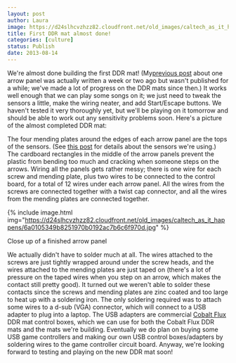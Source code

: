```yaml
---
layout: post
author: Laura
image: https://d24slhcvzhzz82.cloudfront.net/old_images/caltech_as_it_happens/6a0105349b8251970b019104b20847970c.jpg
title: First DDR mat almost done! 
categories: [culture]
status: Publish
date: 2013-08-14
---
```


We're almost done building the first DDR mat! (My<a href="https://caltech.typepad.com/caltech_as_it_happens/2013/08/ddr-mat-construction-one-arrow-panel.html" target="_blank">previous post</a> about one arrow panel was actually written a week or two ago but wasn't published for a while; we've made a lot of progress on the DDR mats since then.) It works well enough that we can play some songs on it; we just need to tweak the sensors a little, make the wiring neater, and add Start/Escape buttons. We haven't tested it very thoroughly yet, but we'll be playing on it tomorrow and should be able to work out any sensitivity problems soon. Here's a picture of the almost completed DDR mat:

The four mending plates around the edges of each arrow panel are the tops of the sensors. (See <a href="https://caltech.typepad.com/caltech_as_it_happens/2013/07/ddr-mat-sensor-testing.html" target="_blank">this post</a> for details about the sensors we're using.) The cardboard rectangles in the middle of the arrow panels prevent the plastic from bending too much and cracking when someone steps on the arrows. Wiring all the panels gets rather messy; there is one wire for each screw and mending plate, plus two wires to be connected to the control board, for a total of 12 wires under each arrow panel. All the wires from the screws are connected together with a twist cap connector, and all the wires from the mending plates are connected together.


{% include image.html img="https://d24slhcvzhzz82.cloudfront.net/old_images/caltech_as_it_happens/6a0105349b8251970b0192ac7b6c6f970d.jpg" %}<div class="photo-caption caption-xid-6a0105349b8251970b0192ac7b6c6f970d">Close up of a finished arrow panel

We actually didn't have to solder much at all. The wires attached to the
 screws are just tightly wrapped around under the screw heads, and the 
wires attached to the mending plates are just taped on (there's a lot of
 pressure on the taped wires when you step on an arrow, which makes the 
contact still pretty good). It turned out we weren't able to solder these contacts since the screws and mending plates are zinc coated and too large to heat up with a soldering iron. The only soldering required was to attach 
some wires to a d-sub (VGA) connector, which will connect to a USB 
adapter to plug into a laptop. The USB adapters are commercial <a href="https://en.wikipedia.org/wiki/Cobalt_Flux" target="_blank">Cobalt Flux</a>
 DDR mat control boxes, which we can use for both the Cobalt Flux DDR 
mats and the mats we're building. Eventually we do plan on buying some 
USB game controllers and making our own USB control boxes/adapters by 
soldering wires to the game controller circuit board. Anyway, we're 
looking forward to testing and playing on the new DDR mat soon!
